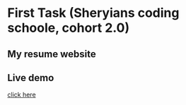 # First Task (Sheryians coding schoole, cohort 2.0)

## My resume website

## Live demo
[click here ](https://firsttask01.netlify.app/)
